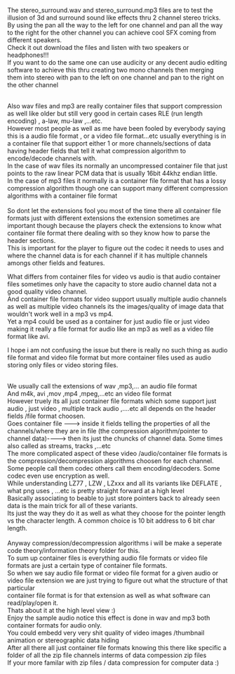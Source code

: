 The stereo_surround.wav and stereo_surround.mp3 files are to test the illusion of 3d and surround sound like effects thru 2 channel stereo tricks.<br>
By using the pan all the way to the left for one channel and pan all the way to the right for the other channel you can achieve cool SFX coming from different speakers.<br>
Check it out download the files and listen  with two speakers or headphones!!!<br>
If you want to do the same one can use audicity or any decent audio editing software to achieve this thru creating two mono channels then merging them into stereo with pan to the left 
on one channel and pan to the right on the other channel <br>

<br>
Also wav files and mp3 are really container files that support compression as well like older but still very good in certain cases RLE (run length encoding) , a-law, mu-law ,...etc.
<br>
However most people as well as me have been fooled by everybody saying this is a audio file format , or a video file format...etc usually everything is in a container file that support
either 1 or more channels/sections of data having header fields that tell it what compression algorithm to encode/decode channels with.<br>
In the case of wav files its normally an uncompressed container file that just points to the raw linear PCM data that is usually 16bit 44khz endian little.<br>
In the case of mp3 files it normally is a container file format that has a lossy compression algorithm though one can support many different compression algorithms with a container 
file format <br>

<br>
So dont let the extensions fool you most of the time there all container file formats just with different extensions the extension sometimes are important though because the players
check the extensions to know what container file format there dealing with so they know how to parse the header sections.<br>
This is important for the player to figure out the codec it needs to uses and where the channel data is for each channel if it has multiple channels amongs other fields and features.
<br>

What differs from container files for video vs audio is that audio container files sometimes only have the capacity to store audio channel data not a good quality video channel.
<br>
And container file formats for video support usually multiple audio channels as well as multiple video channels its the images/quality of image data that wouldn't work well in a mp3 vs mp4.
<br>
Yet a mp4 could be used as a container for just audio file or just video making it really a file format for audio like an mp3 as well as a video file format like avi.
<br>

I hope i am not confusing the issue but there is really no such thing as audio file format and video file format but more container files used as audio storing only files or
video storing files.

<br>
We usually call the extensions of wav ,mp3,... an audio file format<br>
And m4k, avi ,mov ,mp4 ,mpeg,...etc an video file format <br>
However truely its all just container file formats which some support just audio , just video , multiple track audio ,....etc all depends on the header fields /file format choosen.
<br>
Goes container file ---> inside it fields telling the properties of all the channels/where they are in file (the compression algorithm/pointer to channel data)----> then its just 
the chuncks of channel data. Some times also called as streams, tracks  ,...etc

<br>
The more complicated aspect of these video /audio/container file formats is the compression/decompression algorithms choosen for each channel. <br>
Some people call them codec others call them encoding/decoders. Some codec even use encryption as well. <br>
While understanding LZ77 , LZW , LZxxx and all its variants like DEFLATE , what png uses , ...etc is pretty straight forward at a high level<br>
Basically associating <pointers | character length> to beable to just store pointers back to already seen data is the main trick for all of these variants. <br>
Its just the way they do it as well as what they choose for the pointer length vs the character length. A common choice is 10 bit address to 6 bit char length. <br>
<br>
Anyway compression/decompression algorithms i will be make a seperate code theory/information theory folder for this.
<br>
To sum up container files is everything audio file formats or video file formats are just a certain type of container file formats.<br>
So when we say audio file format or video file format for a given audio or video file extension we are just trying to figure out what the structure of that particular
<br> container file format is for that extension as well as what software can read/play/open it. <br>
Thats about it at the high level view :)
<br>
Enjoy the sample audio notice this effect is done in wav and mp3 both container formats for audio only. <br>
You could embedd very very shit quality of video images /thumbnail animation or stereographic data hiding <br>
After all there all just container file formats knowing this there like specific a folder of all the zip file channels interms of data compession zip files <br>
If your more familar with zip files / data compression for computer data :)
<br>
